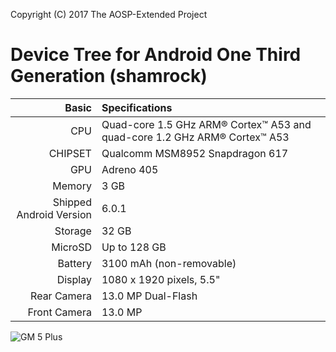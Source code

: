 Copyright (C) 2017 The AOSP-Extended Project

Device Tree for Android One Third Generation (shamrock)
============================================================
Basic   | Specifications
-------:|:-------------------------
CPU     | Quad-core 1.5 GHz ARM® Cortex™ A53 and quad-core 1.2 GHz ARM® Cortex™ A53
CHIPSET | Qualcomm MSM8952 Snapdragon 617
GPU     | Adreno 405
Memory  | 3 GB
Shipped Android Version | 6.0.1
Storage | 32 GB
MicroSD | Up to 128 GB
Battery | 3100 mAh (non-removable)
Display | 1080 x 1920 pixels, 5.5"
Rear Camera  | 13.0 MP Dual-Flash
Front Camera | 13.0 MP

![GM 5 Plus](https://store.donanimhaber.com/60/82/10/6082104c6938ec1419267a2a1d9aeeef.jpg "GM 5 Plus")
